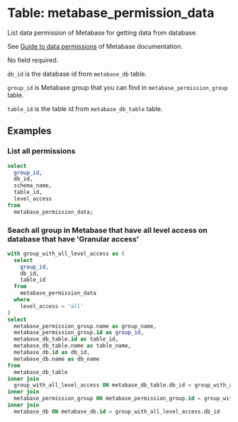 # Table: metabase_permission_data

List data permission of Metabase for getting data from database.

See [Guide to data permissions](https://www.metabase.com/learn/permissions/data-permissions) of Metabase documentation.

No field required.

`db_id` is the database id from `metabase_db` table.

`group_id` is Metabase group that you can find in `metabase_permission_group` table.

`table_id` is the table id from `metabase_db_table` table.

## Examples

### List all permissions

```sql
select
  group_id,
  db_id,
  schema_name,
  table_id,
  level_access
from
  metabase_permission_data;
```

### Seach all group in Metabase that have all level access on database that have 'Granular access'

```sql
with group_with_all_level_access as (
  select
    group_id,
    db_id,
    table_id
  from
    metabase_permission_data
  where
    level_access = 'all'
)
select
  metabase_permission_group.name as group_name,
  metabase_permission_group.id as group_id,
  metabase_db_table.id as table_id,
  metabase_db_table.name as table_name,
  metabase_db.id as db_id,
  metabase_db.name as db_name
from
  metabase_db_table
inner join
  group_with_all_level_access ON metabase_db_table.db_id = group_with_all_level_access.db_id AND metabase_db_table.id = group_with_all_level_access.table_id
inner join
  metabase_permission_group ON metabase_permission_group.id = group_with_all_level_access.group_id
inner join
  metabase_db ON metabase_db.id = group_with_all_level_access.db_id
```

